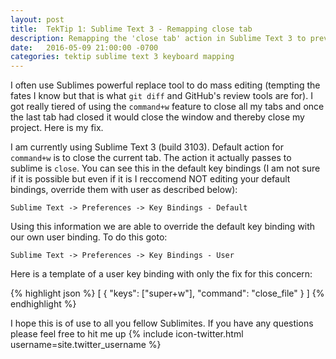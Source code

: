 ```yaml
---
layout: post
title:  TekTip 1: Sublime Text 3 - Remapping close tab
description: Remapping the 'close tab' action in Sublime Text 3 to prevent frustration.
date:   2016-05-09 21:00:00 -0700
categories: tektip sublime text 3 keyboard mapping 
---
```


I often use Sublimes powerful replace tool to do mass editing (tempting the fates I know but that is what `git diff` and GitHub's review tools are for). I got really tiered of using the `command+w` feature to close all my tabs and once the last tab had closed it would close the window and thereby close my project. Here is my fix.

I am currently using Sublime Text 3 (build 3103). Default action for `command+w` is to close the current tab. The action it actually passes to sublime is `close`. You can see this in the default key bindings (I am not sure if it is possible but even if it is I reccomend NOT editing your default bindings, override them with user as described below):

`Sublime Text -> Preferences -> Key Bindings - Default`

Using this information we are able to override the default key binding with our own user binding.  To do this goto:

`Sublime Text -> Preferences -> Key Bindings - User`

Here is a template of a user key binding with only the fix for this concern:

{% highlight json %}
[
    { "keys": ["super+w"], "command": "close_file" }
]
{% endhighlight %}

I hope this is of use to all you fellow Sublimites. If you have any questions please feel free to hit me up {% include icon-twitter.html username=site.twitter_username %}
